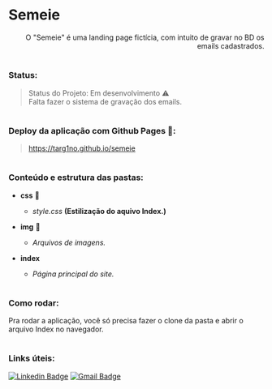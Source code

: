 # Semeie 

<div style="text-align: right">O "Semeie" é uma landing page fictícia, com intuito de gravar no BD os emails cadastrados.</div>

#

<h3> Status: </h3>

> Status do Projeto: Em desenvolvimento :warning: <br>
Falta fazer o sistema de gravação dos emails.

#

<h3> Deploy da aplicação com Github Pages 💨: </h3>

> https://targ1no.github.io/semeie

#

<h3> Conteúdo e estrutura das pastas: </h3>

- **css** :open_file_folder:
    - *style.css* **(Estilização do aquivo Index.)**

- **img** :open_file_folder:
    - *Arquivos de imagens.*    

- **index**
    - *Página principal do site.*

#

### Como rodar: 

Pra rodar a aplicação, você só precisa fazer o clone da pasta e abrir o arquivo Index no navegador.

#

### Links úteis:

[![Linkedin Badge](https://img.shields.io/badge/-Bruna-blue?style=flat-square&logo=Linkedin&logoColor=white&link=https://www.linkedin.com/in/bruna-targino/)](https://www.linkedin.com/in/bruna-targino/)
[![Gmail Badge](https://img.shields.io/badge/-contatobrunatargino@gmail.com-c14438?style=flat-square&logo=Gmail&logoColor=white&link=mailto:contatobrunatargino@gmail.com)](mailto:contatobrunatargino@gmail.com)
